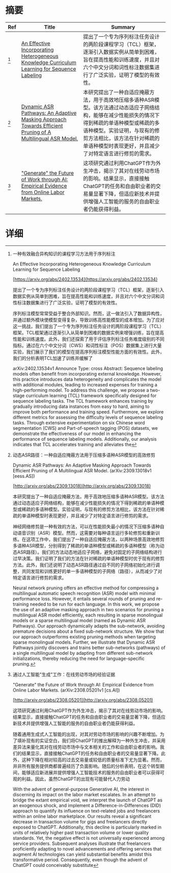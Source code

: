 # 摘要

| Ref | Title | Summary |
| --- | --- | --- |
| [^1] | [An Effective Incorporating Heterogeneous Knowledge Curriculum Learning for Sequence Labeling](https://arxiv.org/abs/2402.13534) | 提出了一个专为序列标注任务设计的两阶段课程学习（TCL）框架，逐渐引入数据实例从简单到困难，旨在提高性能和训练速度，并且对六个中文分词和词性标注数据集进行了广泛实验，证明了模型的有效性。 |
| [^2] | [Dynamic ASR Pathways: An Adaptive Masking Approach Towards Efficient Pruning of A Multilingual ASR Model.](http://arxiv.org/abs/2309.13018) | 本研究提出了一种自适应掩蔽方法，用于高效地压缩多语种ASR模型。该方法通过动态适应子网络结构，能够在减少性能损失的情况下得到稀疏的单语种模型或稀疏的多语种模型。实验证明，与现有的修剪方法相比，该方法在针对稀疏的单语种模型时表现更好，并且减少了对特定语言进行修剪的需求。 |
| [^3] | ["Generate" the Future of Work through AI: Empirical Evidence from Online Labor Markets.](http://arxiv.org/abs/2308.05201) | 这项研究通过利用ChatGPT作为外生冲击，揭示了其对在线劳动市场的影响。结果显示，直接接触ChatGPT的任务和自由职业者的交易量显著下降，但适应新技术并提供增强人工智能的服务的自由职业者仍能获得利益。 |

# 详细

[^1]: 一种有效融合异构知识的课程学习方法用于序列标注

    An Effective Incorporating Heterogeneous Knowledge Curriculum Learning for Sequence Labeling

    [https://arxiv.org/abs/2402.13534](https://arxiv.org/abs/2402.13534)

    提出了一个专为序列标注任务设计的两阶段课程学习（TCL）框架，逐渐引入数据实例从简单到困难，旨在提高性能和训练速度，并且对六个中文分词和词性标注数据集进行了广泛实验，证明了模型的有效性。

    

    序列标注模型常常受益于整合外部知识。然而，这一做法引入了数据异构性，并通过额外模块使模型变得复杂，导致训练高性能模型的成本增加。为了应对这一挑战，我们提出了一个专为序列标注任务设计的两阶段课程学习（TCL）框架。TCL框架通过逐渐引入从简单到困难的数据实例来增强训练，旨在提高性能和训练速度。此外，我们还探索了用于评估序列标注任务难度级别的不同指标。通过在六个中文分词（CWS）和词性标注（POS）数据集上进行大量实验，我们展示了我们的模型在提高序列标注模型性能方面的有效性。此外，我们的分析表明TCL加速了训练并缓解了

    arXiv:2402.13534v1 Announce Type: cross  Abstract: Sequence labeling models often benefit from incorporating external knowledge. However, this practice introduces data heterogeneity and complicates the model with additional modules, leading to increased expenses for training a high-performing model. To address this challenge, we propose a two-stage curriculum learning (TCL) framework specifically designed for sequence labeling tasks. The TCL framework enhances training by gradually introducing data instances from easy to hard, aiming to improve both performance and training speed. Furthermore, we explore different metrics for assessing the difficulty levels of sequence labeling tasks. Through extensive experimentation on six Chinese word segmentation (CWS) and Part-of-speech tagging (POS) datasets, we demonstrate the effectiveness of our model in enhancing the performance of sequence labeling models. Additionally, our analysis indicates that TCL accelerates training and alleviates the 
    
[^2]: 动态ASR路径：一种自适应掩蔽方法用于压缩多语种ASR模型的高效修剪

    Dynamic ASR Pathways: An Adaptive Masking Approach Towards Efficient Pruning of A Multilingual ASR Model. (arXiv:2309.13018v1 [eess.AS])

    [http://arxiv.org/abs/2309.13018](http://arxiv.org/abs/2309.13018)

    本研究提出了一种自适应掩蔽方法，用于高效地压缩多语种ASR模型。该方法通过动态适应子网络结构，能够在减少性能损失的情况下得到稀疏的单语种模型或稀疏的多语种模型。实验证明，与现有的修剪方法相比，该方法在针对稀疏的单语种模型时表现更好，并且减少了对特定语言进行修剪的需求。

    

    神经网络修剪是一种有效的方法，可以在性能损失最小的情况下压缩多语种自动语音识别（ASR）模型。然而，这需要对每种语言运行多轮修剪和重新训练。在这项工作中，我们提出了一种自适应掩蔽方法，以两种场景高效地修剪多语种ASR模型，分别得到了稀疏的单语种模型或稀疏的多语种模型（称为动态ASR路径）。我们的方法动态地适应子网络，避免对固定的子网络结构进行过早决策。我们证明了我们的方法在针对稀疏的单语种模型时优于现有的修剪方法。此外，我们还说明了动态ASR路径通过自不同的子网络初始化进行调整，共同发现和训练更好的单一多语种模型的子网络（路径），从而减少了对特定语言进行修剪的需求。

    Neural network pruning offers an effective method for compressing a multilingual automatic speech recognition (ASR) model with minimal performance loss. However, it entails several rounds of pruning and re-training needed to be run for each language. In this work, we propose the use of an adaptive masking approach in two scenarios for pruning a multilingual ASR model efficiently, each resulting in sparse monolingual models or a sparse multilingual model (named as Dynamic ASR Pathways). Our approach dynamically adapts the sub-network, avoiding premature decisions about a fixed sub-network structure. We show that our approach outperforms existing pruning methods when targeting sparse monolingual models. Further, we illustrate that Dynamic ASR Pathways jointly discovers and trains better sub-networks (pathways) of a single multilingual model by adapting from different sub-network initializations, thereby reducing the need for language-specific pruning.
    
[^3]: 通过人工智能"生成"工作：在线劳动市场的经验证据

    "Generate" the Future of Work through AI: Empirical Evidence from Online Labor Markets. (arXiv:2308.05201v1 [cs.AI])

    [http://arxiv.org/abs/2308.05201](http://arxiv.org/abs/2308.05201)

    这项研究通过利用ChatGPT作为外生冲击，揭示了其对在线劳动市场的影响。结果显示，直接接触ChatGPT的任务和自由职业者的交易量显著下降，但适应新技术并提供增强人工智能的服务的自由职业者仍能获得利益。

    

    随着通用生成式人工智能的出现，对其对劳动市场的影响的兴趣不断增加。为了填补现有的实证空白，我们将ChatGPT的推出解释为一种外生冲击，并采用差异法来量化其对在线劳动市场中与文本相关的工作和自由职业者的影响。我们的结果显示，直接接触ChatGPT的任务和自由职业者的交易量显著下降。此外，这种下降在相对较高的过去交易量或较低的质量标准下尤为显著。然而，并非所有服务提供商都普遍经历了负面影响。随后的分析表明，在这个转型期间，能够适应新进展并提供增强人工智能技术的服务的自由职业者可以获得可观的利益。因此，虽然ChatGPT的出现有可能替代人力劳动

    With the advent of general-purpose Generative AI, the interest in discerning its impact on the labor market escalates. In an attempt to bridge the extant empirical void, we interpret the launch of ChatGPT as an exogenous shock, and implement a Difference-in-Differences (DID) approach to quantify its influence on text-related jobs and freelancers within an online labor marketplace. Our results reveal a significant decrease in transaction volume for gigs and freelancers directly exposed to ChatGPT. Additionally, this decline is particularly marked in units of relatively higher past transaction volume or lower quality standards. Yet, the negative effect is not universally experienced among service providers. Subsequent analyses illustrate that freelancers proficiently adapting to novel advancements and offering services that augment AI technologies can yield substantial benefits amidst this transformative period. Consequently, even though the advent of ChatGPT could conceivably substitute
    

